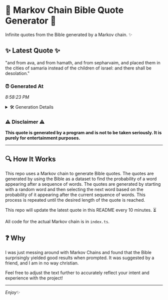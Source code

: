 # 📖 Markov Chain Bible Quote Generator 📖

Infinite quotes from the Bible generated by a Markov chain. ✨

## ✨ Latest Quote ✨
"and from ava, and from hamath, and from sepharvaim, and placed them in the cities of samaria instead of the children of israel: and there shall be desolation."

### ⏰ Generated At
*8:58:23 PM*

<details>
    <summary>🛠️ Generation Details</summary>
    <p>
        <strong>🌱 Seed:</strong> and<br>
        <strong>🔄 Iterations:</strong> 27<br>
        <strong>📜 Context History:</strong><br>[ and ]: from<br>[ and, from ]: ava,<br>[ and, from, ava, ]: and<br>[ and, from, ava,, and ]: from<br>[ and, from, ava,, and, from ]: hamath,<br>[ and, from, ava,, and, from, hamath, ]: and<br>[ from, ava,, and, from, hamath,, and ]: from<br>[ ava,, and, from, hamath,, and, from ]: sepharvaim,<br>[ and, from, hamath,, and, from, sepharvaim, ]: and<br>[ from, hamath,, and, from, sepharvaim,, and ]: placed<br>[ hamath,, and, from, sepharvaim,, and, placed ]: them<br>[ and, from, sepharvaim,, and, placed, them ]: in<br>[ from, sepharvaim,, and, placed, them, in ]: the<br>[ sepharvaim,, and, placed, them, in, the ]: cities<br>[ and, placed, them, in, the, cities ]: of<br>[ placed, them, in, the, cities, of ]: samaria<br>[ them, in, the, cities, of, samaria ]: instead<br>[ in, the, cities, of, samaria, instead ]: of<br>[ the, cities, of, samaria, instead, of ]: the<br>[ cities, of, samaria, instead, of, the ]: children<br>[ of, samaria, instead, of, the, children ]: of<br>[ samaria, instead, of, the, children, of ]: israel:<br>[ instead, of, the, children, of, israel: ]: and<br>[ of, the, children, of, israel:, and ]: there<br>[ the, children, of, israel:, and, there ]: shall<br>[ children, of, israel:, and, there, shall ]: be<br>[ of, israel:, and, there, shall, be ]: desolation.<br>
    </p>
</details>

### ⚠️ Disclaimer ⚠️
**This quote is generated by a program and is not to be taken seriously. It is purely for entertainment purposes.**

---

## 🔍 How It Works

This repo uses a Markov chain to generate Bible quotes. The quotes are generated by using the Bible as a dataset to find the probability of a word appearing after a sequence of words. The quotes are generated by starting with a random word and then selecting the next word based on the probability of it appearing after the current sequence of words. This process is repeated until the desired length of the quote is reached.

This repo will update the latest quote in this README every 10 minutes. ⏳

All code for the actual Markov chain is in `index.ts`.

## ❓ Why

I was just messing around with Markov Chains and found that the Bible surprisingly yielded good results when prompted. 
It was suggested by a friend, and I am in no way christian.

Feel free to adjust the text further to accurately reflect your intent and experience with the project!

---

*Enjoy*✨
